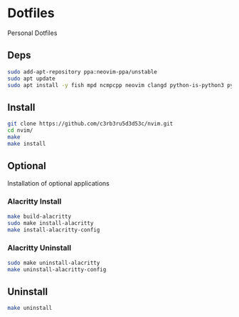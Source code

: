 # Dotfiles

Personal Dotfiles

## Deps

```bash
sudo add-apt-repository ppa:neovim-ppa/unstable
sudo apt update
sudo apt install -y fish mpd ncmpcpp neovim clangd python-is-python3 python3-pip python3-venv npm
```

## Install

```bash
git clone https://github.com/c3rb3ru5d3d53c/nvim.git
cd nvim/
make
make install
```

## Optional

Installation of optional applications

### Alacritty Install

```bash
make build-alacritty
sudo make install-alacritty
make install-alacritty-config
```

### Alacritty Uninstall
```bash
sudo make uninstall-alacritty
make uninstall-alacritty-config
```

## Uninstall
```bash
make uninstall
```

